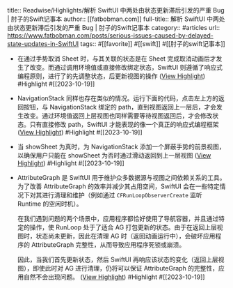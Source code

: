 title:: Readwise/Highlights/解析 SwiftUI 中两处由状态更新滞后引发的严重 Bug | 肘子的Swift记事本
author:: [[fatbobman.com]]
full-title:: 解析 SwiftUI 中两处由状态更新滞后引发的严重 Bug | 肘子的Swift记事本
category:: #articles
url:: https://www.fatbobman.com/posts/serious-issues-caused-by-delayed-state-updates-in-SwiftUI
tags:: #[[favorite]] #[[swift]] #[[肘子的swift记事本]]

- 在通过手势取消 Sheet 时，与其关联的状态是在 Sheet 完成取消动画后才发生了改变。而通过调用环境值或直接修改绑定状态，SwiftUI 则遵循了响应式编程原则，进行了的先调整状态，后更新视图的操作 ([View Highlight](https://read.readwise.io/read/01hd35ze53qymzp7snp2ewxf1b)) #Highlight #[[2023-10-19]]
- NavigationStack 同样也存在类似的情况。运行下面的代码，点击左上方的返回按钮，与 NavigationStack 绑定的 path，直到视图返回上一层后，才会发生改变。通过环境值返回上层视图也同样需要等待视图返回后，才会修改状态。只有直接修改 path，SwiftUI 才能表现的像一个真正的响应式编程框架 ([View Highlight](https://read.readwise.io/read/01hd362nd7chevxxwmfpabbk0n)) #Highlight #[[2023-10-19]]
- 当 showSheet 为真时，为 NavigationStack 添加一个屏蔽手势的前景视图，以确保用户只能在 showSheet 为否时通过滑动返回到上一层视图 ([View Highlight](https://read.readwise.io/read/01hd36672fymm3a3q1r1fg7gwm)) #Highlight #[[2023-10-19]]
- AttributeGraph 是 SwiftUI 用于维护众多数据源与视图之间依赖关系的工具。为了改善 AttributeGraph 的效率并减少其占用空间，SwiftUI 会在一些特定情况下对其进行清理和维护（例如通过 `CFRunLoopObserverCreate` 监听 Runtime 的空闲时机）。
  
  在我们遇到问题的两个场景中，应用程序都恰好使用了导航容器，并且通过特定的操作，使 RunLoop 处于了适合 AG 打包更新的状态。由于在返回上层视图时，状态尚未更新，因此在清理 AG 时（返回动画运行中），会破坏应用程序的 AttributeGraph 完整性，从而导致应用程序死锁或崩溃。
  
  因此，当我们首先更新状态，然后 SwiftUI 再响应该状态的变化（返回上层视图），即使此时对 AG 进行清理，仍将可以保证 AttributeGraph 的完整性，应用自然不会出现问题。 ([View Highlight](https://read.readwise.io/read/01hd36bjj0fmkrz2nw40psgnkr)) #Highlight #[[2023-10-19]]